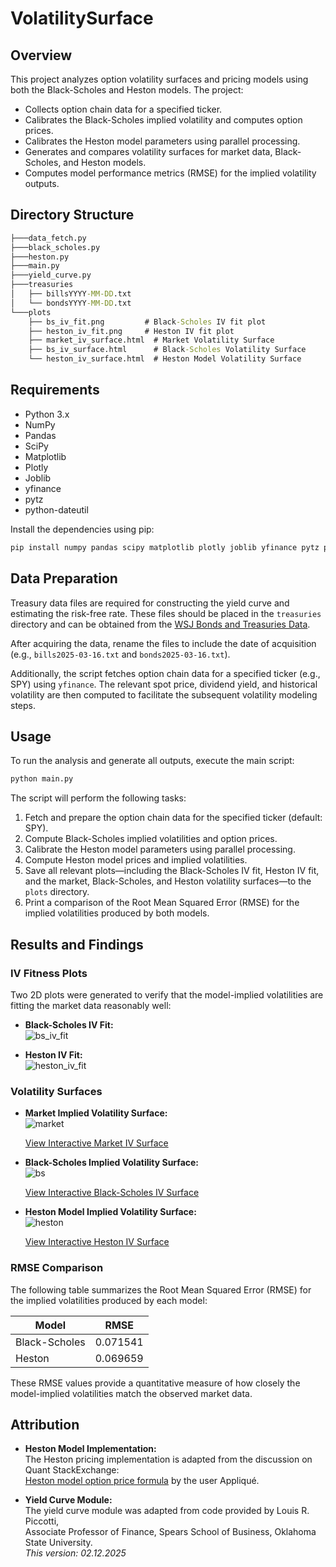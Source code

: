 # VolatilitySurface

## Overview

This project analyzes option volatility surfaces and pricing models using both the Black-Scholes and Heston models. The project:

- Collects option chain data for a specified ticker.
- Calibrates the Black-Scholes implied volatility and computes option prices.
- Calibrates the Heston model parameters using parallel processing.
- Generates and compares volatility surfaces for market data, Black-Scholes, and Heston models.
- Computes model performance metrics (RMSE) for the implied volatility outputs.

## Directory Structure
```bat
├───data_fetch.py
├───black_scholes.py
├───heston.py
├───main.py
├───yield_curve.py
├───treasuries
│   ├── billsYYYY-MM-DD.txt
│   └── bondsYYYY-MM-DD.txt
└───plots
    ├── bs_iv_fit.png         # Black-Scholes IV fit plot
    ├── heston_iv_fit.png     # Heston IV fit plot
    ├── market_iv_surface.html  # Market Volatility Surface
    ├── bs_iv_surface.html      # Black-Scholes Volatility Surface
    └── heston_iv_surface.html  # Heston Model Volatility Surface
```


## Requirements

- Python 3.x
- NumPy
- Pandas
- SciPy
- Matplotlib
- Plotly
- Joblib
- yfinance
- pytz
- python-dateutil

Install the dependencies using pip:

```bash
pip install numpy pandas scipy matplotlib plotly joblib yfinance pytz python-dateutil
```

## Data Preparation

Treasury data files are required for constructing the yield curve and estimating the risk-free rate. These files should be placed in the `treasuries` directory and can be obtained from the [WSJ Bonds and Treasuries Data](https://www.wsj.com/market-data/bonds/treasuries).

After acquiring the data, rename the files to include the date of acquisition (e.g., `bills2025-03-16.txt` and `bonds2025-03-16.txt`).

Additionally, the script fetches option chain data for a specified ticker (e.g., SPY) using `yfinance`. The relevant spot price, dividend yield, and historical volatility are then computed to facilitate the subsequent volatility modeling steps.

## Usage

To run the analysis and generate all outputs, execute the main script:

```bash
python main.py
```
The script will perform the following tasks:

1. Fetch and prepare the option chain data for the specified ticker (default: SPY).
2. Compute Black-Scholes implied volatilities and option prices.
3. Calibrate the Heston model parameters using parallel processing.
4. Compute Heston model prices and implied volatilities.
5. Save all relevant plots—including the Black-Scholes IV fit, Heston IV fit, and the market, Black-Scholes, and Heston volatility surfaces—to the `plots` directory.
6. Print a comparison of the Root Mean Squared Error (RMSE) for the implied volatilities produced by both models.

## Results and Findings

### IV Fitness Plots

Two 2D plots were generated to verify that the model-implied volatilities are fitting the market data reasonably well:

- **Black-Scholes IV Fit:**  
  ![bs_iv_fit](https://github.com/user-attachments/assets/6bdb27d3-80d3-4b84-9e44-f5fe54f2d216)

- **Heston IV Fit:**  
![heston_iv_fit](https://github.com/user-attachments/assets/0f67bb47-71ad-4c3b-bf6e-d49ae3f8f2a6)


### Volatility Surfaces

- **Market Implied Volatility Surface:**  
![market](https://github.com/user-attachments/assets/0bb8c97d-977f-4212-89f8-c48978024b27)

  [View Interactive Market IV Surface](plots/market_iv_surface.html)

- **Black-Scholes Implied Volatility Surface:**  
![bs](https://github.com/user-attachments/assets/7d48285a-0edc-4c33-a66a-363124b73ba1)

  [View Interactive Black-Scholes IV Surface](plots/bs_iv_surface.html)

- **Heston Model Implied Volatility Surface:**  
![heston](https://github.com/user-attachments/assets/b0b174f3-7f08-4514-9964-6fd0b9b85246)

  [View Interactive Heston IV Surface](plots/heston_iv_surface.html)

### RMSE Comparison

The following table summarizes the Root Mean Squared Error (RMSE) for the implied volatilities produced by each model:

| Model         | RMSE    |
| ------------- | ------- |
| Black-Scholes | 0.071541 |
| Heston        | 0.069659 |

These RMSE values provide a quantitative measure of how closely the model-implied volatilities match the observed market data.

## Attribution

- **Heston Model Implementation:**  
  The Heston pricing implementation is adapted from the discussion on Quant StackExchange:  
  [Heston model option price formula](https://quant.stackexchange.com/questions/18684/heston-model-option-price-formula) by the user Appliqué.

- **Yield Curve Module:**  
  The yield curve module was adapted from code provided by Louis R. Piccotti,  
  Associate Professor of Finance, Spears School of Business, Oklahoma State University.  
  *This version: 02.12.2025*



